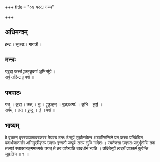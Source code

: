 +++
title = "०४ यदद्य कच्च"

+++
## अधिमन्त्रम्
इन्द्रः। सुकक्षः। गायत्री।

## मन्त्रः
यद॒द्य कच्च॑ वृत्रहन्नु॒दगा॑ अ॒भि सू॑र्य ।  
सर्वं॒ तदि॑न्द्र ते॒ वशे॑ ॥

## पदपाठः
यत् । अ॒द्य । कत् । च॒ । वृ॒त्र॒ऽह॒न् । उ॒त्ऽअगाः॑ । अ॒भि । सू॒र्य॒ ।  
सर्व॑म् । तत् । इ॒न्द्र॒ । ते॒ । वशे॑ ॥

## भाष्यम्
हे वृत्रहन् वृत्रस्यापामावरकस्य मेघस्य हन्तः हे सूर्य सूर्यात्मकेन्द्र अद्यास्मिन्दिने यत् कच्च यत्किंचित् पदार्थजातमभि अभिमुखीकृत्य उदगाः इण्गतौ उत्पूर्वः तस्य लुङि गादेशः । स्वतेजसा उद्गतः प्रादुर्भूतोसि तदा तत्सर्वं स्थावरजङ्गमात्मकं जगत् ते तव वशेभवति त्वदधीनं भवति । उदितेसूर्ये त्वदर्थं प्राक्कर्म कुर्वन्ति जुह्वतिच ॥ ४ ॥